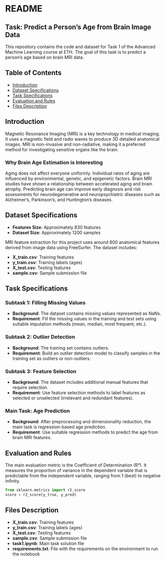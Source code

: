 # README

## Task: Predict a Person’s Age from Brain Image Data

This repository contains the code and dataset for Task 1 of the Advanced Machine Learning course at ETH. The goal of this task is to predict a person’s age based on brain MRI data.

## Table of Contents
- [Introduction](#introduction)
- [Dataset Specifications](#dataset-specifications)
- [Task Specifications](#task-specifications)
- [Evaluation and Rules](#evaluation-and-rules)
- [Files Description](#files-description)

## Introduction

Magnetic Resonance Imaging (MRI) is a key technology in medical imaging. It uses a magnetic field and radio waves to produce 3D detailed anatomical images. MRI is non-invasive and non-radiative, making it a preferred method for investigating sensitive organs like the brain.

### Why Brain Age Estimation is Interesting
Aging does not affect everyone uniformly. Individual rates of aging are influenced by environmental, genetic, and epigenetic factors. Brain MRI studies have shown a relationship between accelerated aging and brain atrophy. Predicting brain age can improve early diagnosis and risk assessments for neurodegenerative and neuropsychiatric diseases such as Alzheimer’s, Parkinson’s, and Huntington’s diseases.

## Dataset Specifications

- **Features Size**: Approximately 830 features
- **Dataset Size**: Approximately 1200 samples

MRI feature extraction for this project uses around 800 anatomical features derived from image data using FreeSurfer. The dataset includes:
- **X_train.csv**: Training features
- **y_train.csv**: Training labels (ages)
- **X_test.csv**: Testing features
- **sample.csv**: Sample submission file

## Task Specifications

### Subtask 1: Filling Missing Values
- **Background**: The dataset contains missing values represented as NaNs.
- **Requirement**: Fill the missing values in the training and test sets using suitable imputation methods (mean, median, most frequent, etc.).

### Subtask 2: Outlier Detection
- **Background**: The training set contains outliers.
- **Requirement**: Build an outlier detection model to classify samples in the training set as outliers or non-outliers.

### Subtask 3: Feature Selection
- **Background**: The dataset includes additional manual features that require selection.
- **Requirement**: Use feature selection methods to label features as selected or unselected (irrelevant and redundant features).

### Main Task: Age Prediction
- **Background**: After preprocessing and dimensionality reduction, the main task is regression-based age prediction.
- **Requirement**: Use suitable regression methods to predict the age from brain MRI features.

## Evaluation and Rules

The main evaluation metric is the Coefficient of Determination (R²). It measures the proportion of variance in the dependent variable that is predictable from the independent variable, ranging from 1 (best) to negative infinity.

```python
from sklearn.metrics import r2_score
score = r2_score(y_true, y_pred)
```

## Files Description

- **X_train.csv**: Training features
- **y_train.csv**: Training labels (ages)
- **X_test.csv**: Testing features
- **sample.csv**: Sample submission file
- **task1.ipynb**: Main task solution file
- **requirements.txt**: File with the requirements on the environment to run the notebook